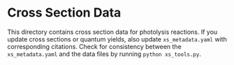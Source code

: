 
# Cross Section Data

This directory contains cross section data for photolysis reactions. If you update cross sections or quantum yields, also update `xs_metadata.yaml` with corresponding citations. Check for consistency between the `xs_metadata.yaml` and the data files by running `python xs_tools.py`.

